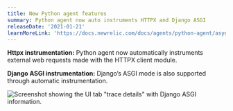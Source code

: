 ```yaml
---
title: New Python agent features
summary: Python agent now auto instruments HTTPX and Django ASGI
releaseDate: '2021-01-21'
learnMoreLink: 'https://docs.newrelic.com/docs/agents/python-agent/async-instrumentation/django-asgi-mode'
---
```


**Httpx instrumentation:** Python agent now automatically instruments external web requests made with the HTTPX client module.

**Django ASGI instrumentation:** Django’s ASGI mode is also supported through automatic instrumentation.

![Screenshot showing the UI tab "trace details" with Django ASGI information.](./images/python-httpx.png "python-httpx.png")
